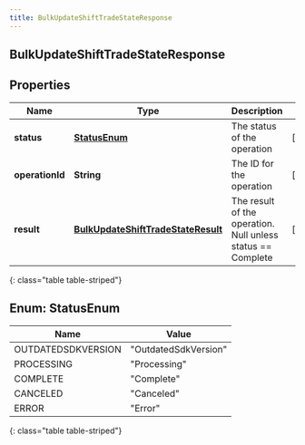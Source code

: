 ```yaml
---
title: BulkUpdateShiftTradeStateResponse
---
```


## BulkUpdateShiftTradeStateResponse

## Properties

| Name            | Type                                                                                           | Description                                                 | Notes      |
| --------------- | ---------------------------------------------------------------------------------------------- | ----------------------------------------------------------- | ---------- |
| **status**      | [**StatusEnum**](#StatusEnum)<!---->                                                           | The status of the operation                                 | [optional] |
| **operationId** | <!----><!---->**String**<!---->                                                                | The ID for the operation                                    | [optional] |
| **result**      | <!----><!---->[**BulkUpdateShiftTradeStateResult**](BulkUpdateShiftTradeStateResult.md)<!----> | The result of the operation. Null unless status == Complete | [optional] |

{: class="table table-striped"}

<a name="StatusEnum"></a>

## Enum: StatusEnum

| Name               | Value                          |
| ------------------ | ------------------------------ |
| OUTDATEDSDKVERSION | &quot;OutdatedSdkVersion&quot; |
| PROCESSING         | &quot;Processing&quot;         |
| COMPLETE           | &quot;Complete&quot;           |
| CANCELED           | &quot;Canceled&quot;           |
| ERROR              | &quot;Error&quot;              |

{: class="table table-striped"}
